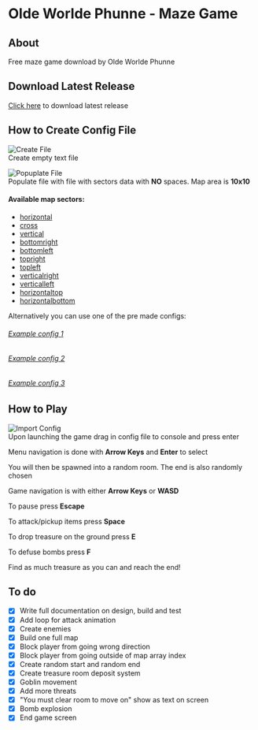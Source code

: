 # Olde Worlde Phunne - Maze Game
## About
Free maze game download by Olde Worlde Phunne

## Download Latest Release
[Click here](https://github.com/Escapehub/EPAMaze/releases/latest) to download latest release

## How to Create Config File

![Create File](https://github.com/Escapehub/Maze-Game/blob/master/readme/tut1.png?raw=true) <br />
Create empty text file

![Popuplate File](https://github.com/Escapehub/Maze-Game/blob/master/readme/tut2.png?raw=true) <br />
Populate file with file with sectors data with **NO** spaces. Map area is **10x10**

#### Available map sectors:
- [horizontal](readme/horizontal.png)
- [cross](readme/cross.png)
- [vertical](readme/vertical.png)
- [bottomright](readme/bottomright.png)
- [bottomleft](readme/bottomleft.png)
- [topright](readme/topright.png)
- [topleft](readme/topleft.png)
- [verticalright](readme/verticalright.png)
- [verticalleft](readme/verticalleft.png)
- [horizontaltop](readme/horizontaltop.png)
- [horizontalbottom](readme/horizontalbottom.png)

Alternatively you can use one of the pre made configs:
###### [Example config 1](Classic.txt)
###### [Example config 2](Crossroads.txt)
###### [Example config 3](Horizontalroads.txt)

## How to Play
![Import Config](https://github.com/Escapehub/Maze-Game/blob/master/readme/tut3.png?raw=true) <br />
Upon launching the game drag in config file to console and press enter

Menu navigation is done with **Arrow Keys** and **Enter** to select

You will then be spawned into a random room. The end is also randomly chosen

Game navigation is with either **Arrow Keys** or **WASD**

To pause press **Escape**

To attack/pickup items press **Space**

To drop treasure on the ground press **E**

To defuse bombs press **F**

Find as much treasure as you can and reach the end!

## To do

- [x] Write full documentation on design, build and test
- [x] Add loop for attack animation
- [x] Create enemies
- [x] Build one full map
- [x] Block player from going wrong direction
- [x] Block player from going outside of map array index
- [x] Create random start and random end
- [x] Create treasure room deposit system
- [x] Goblin movement
- [x] Add more threats 
- [x] "You must clear room to move on" show as text on screen
- [x] Bomb explosion 
- [x] End game screen
